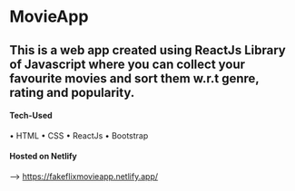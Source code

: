 # MovieApp
##  This is a web app created using ReactJs Library of Javascript where you can collect your favourite movies and sort them w.r.t genre, rating and popularity.
#### Tech-Used
• HTML
• CSS
• ReactJs
• Bootstrap

#### Hosted on Netlify
--> https://fakeflixmovieapp.netlify.app/
